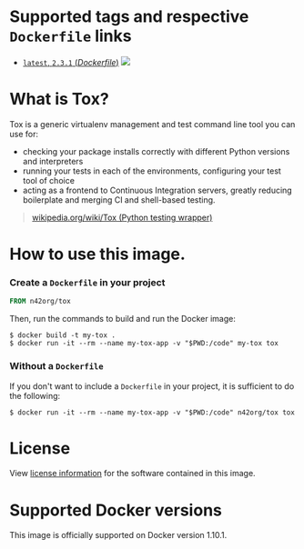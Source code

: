 # Supported tags and respective `Dockerfile` links

-	[`latest`, `2.3.1` (*Dockerfile*)](https://github.com/n42org/docker-tox/blob/latest/Dockerfile)
[![](https://badge.imagelayers.io/n42org/tox:latest.svg)](https://imagelayers.io/?images=n42org/tox:latest)

# What is Tox?

Tox is a generic virtualenv management and test command line tool you can use for:

-   checking your package installs correctly with different Python versions and interpreters
-   running your tests in each of the environments, configuring your test tool of choice
-   acting as a frontend to Continuous Integration servers, greatly reducing boilerplate and merging CI and shell-based testing.

> [wikipedia.org/wiki/Tox (Python testing wrapper)](https://en.wikipedia.org/wiki/Tox_%28Python_testing_wrapper%29)

# How to use this image.

### Create a `Dockerfile` in your project

```dockerfile
FROM n42org/tox
```

Then, run the commands to build and run the Docker image:

```console
$ docker build -t my-tox .
$ docker run -it --rm --name my-tox-app -v "$PWD:/code" my-tox tox
```

### Without a `Dockerfile`

If you don't want to include a `Dockerfile` in your project, it is sufficient to do the following:

```console
$ docker run -it --rm --name my-tox-app -v "$PWD:/code" n42org/tox tox
```

# License

View [license information](https://bitbucket.org/hpk42/tox/src/default/LICENSE) for the software contained in this image.

# Supported Docker versions

This image is officially supported on Docker version 1.10.1.
